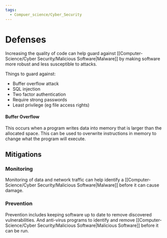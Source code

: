 ```yaml
---
tags:
  - Compuer_science/Cyber_Security
---
```

# Defenses
Increasing the quality of code can help guard against [[Computer-Science/Cyber Security/Malicious Software|Malware]] by making software more robust and less susceptible to attacks.

Things to guard against:
- Buffer overflow attack
- SQL injection
- Two factor authentication
- Require strong passwords
- Least privilege (eg file access rights)

#### Buffer Overflow
This occurs when a program writes data into memory that is larger than the allocated space. This can be used to overwrite instructions in memory to change what the program will execute.

## Mitigations
### Monitoring
Monitoring of data and network traffic can help identify a [[Computer-Science/Cyber Security/Malicious Software|Malware]] before it can cause damage.

### Prevention
Prevention includes keeping software up to date to remove discovered vulnerabilities. And anti-virus programs to identify and remove [[Computer-Science/Cyber Security/Malicious Software|Malicious Software]] before it can be run.